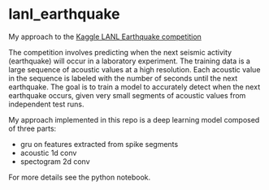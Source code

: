 # lanl_earthquake
My approach to the [Kaggle LANL Earthquake competition](https://www.kaggle.com/c/LANL-Earthquake-Prediction)

The competition involves predicting when the next seismic activity (earthquake) will occur in a laboratory experiment.
The training data is a large sequence of acoustic values at a high resolution. Each acoustic value in the sequence is 
labeled with the number of seconds until the next earthquake. The goal is to train a model to accurately detect when the next earthquake occurs,
given very small segments of acoustic values from independent test runs.

My approach implemented in this repo is a deep learning model composed of three parts:
- gru on features extracted from spike segments
- acoustic 1d conv
- spectogram 2d conv

For more details see the python notebook.

